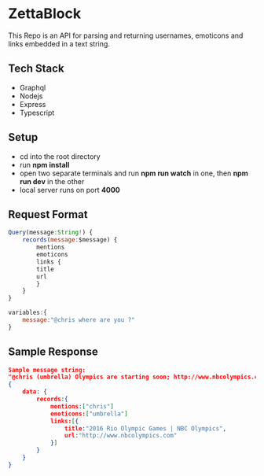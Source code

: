 # ZettaBlock

This Repo is an API for parsing and returning usernames, emoticons and links embedded in a text string.

## Tech Stack
- Graphql
- Nodejs
- Express
- Typescript

## Setup

- cd into the root directory
- run **npm install**
- open two separate terminals and run **npm run watch** in one, then **npm run dev** in the other
- local server runs on port **4000**


## Request Format
```js
Query(message:String!) {
	records(message:$message) {
		mentions
		emoticons
		links {
		title
		url
		}
	}
}

variables:{
	message:"@chris where are you ?"
}
```

## Sample Response

```json
Sample message string: 
"@chris (umbrella) Olympics are starting soon; http://www.nbcolympics.com"
{
	data: {
		records:{
			mentions:["chris"]
			emoticons:["umbrella"]
			links:[{
				title:"2016 Rio Olympic Games | NBC Olympics", 
				url:"http://www.nbcolympics.com"
			}]	
		}
	}
}
```